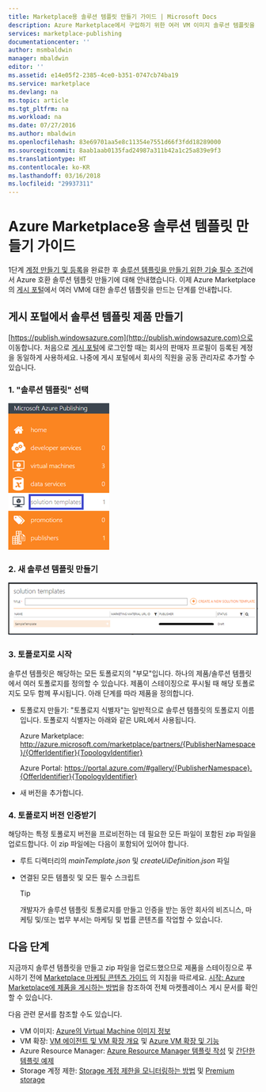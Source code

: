 ```yaml
---
title: Marketplace용 솔루션 템플릿 만들기 가이드 | Microsoft Docs
description: Azure Marketplace에서 구입하기 위한 여러 VM 이미지 솔루션 템플릿을 만들고 인증하고 배포하는 방법에 대한 자세한 지침입니다.
services: marketplace-publishing
documentationcenter: ''
author: msmbaldwin
manager: mbaldwin
editor: ''
ms.assetid: e14e05f2-2385-4ce0-b351-0747cb74ba19
ms.service: marketplace
ms.devlang: na
ms.topic: article
ms.tgt_pltfrm: na
ms.workload: na
ms.date: 07/27/2016
ms.author: mbaldwin
ms.openlocfilehash: 83e69701aa5e8c11354e7551d66f3fdd18289000
ms.sourcegitcommit: 8aab1aab0135fad24987a311b42a1c25a839e9f3
ms.translationtype: HT
ms.contentlocale: ko-KR
ms.lasthandoff: 03/16/2018
ms.locfileid: "29937311"
---
```

# <a name="guide-to-create-a-solution-template-for-azure-marketplace"></a>Azure Marketplace용 솔루션 템플릿 만들기 가이드
1단계 [계정 만들기 및 등록][link-acct-creation]을 완료한 후 [솔루션 템플릿을 만들기 위한 기술 필수 조건](marketplace-publishing-solution-template-creation-prerequisites.md)에서 Azure 호환 솔루션 템플릿 만들기에 대해 안내했습니다. 이제 Azure Marketplace의 [게시 포털][link-pubportal]에서 여러 VM에 대한 솔루션 템플릿을 만드는 단계를 안내합니다.

## <a name="create-your-solution-template-offer-in-the-publishing-portal"></a>게시 포털에서 솔루션 템플릿 제품 만들기
[https://publish.windowsazure.com](http://publish.windowsazure.com)으로 이동합니다. 처음으로 [게시 포털](https://publish.windowsazure.com/)에 로그인할 때는 회사의 판매자 프로필이 등록된 계정을 동일하게 사용하세요. 나중에 게시 포털에서 회사의 직원을 공동 관리자로 추가할 수 있습니다.

### <a name="1-select-solution-templates"></a>1. "솔루션 템플릿" 선택
  ![drawing][img-pubportal-menu-sol-templ]

### <a name="2-create-a-new-solution-template"></a>2. 새 솔루션 템플릿 만들기
  ![drawing][img-pubportal-sol-templ-new]

### <a name="3-start-with-topologies"></a>3. 토폴로지로 시작
솔루션 템플릿은 해당하는 모든 토폴로지의 "부모"입니다. 하나의 제품/솔루션 템플릿에서 여러 토폴로지를 정의할 수 있습니다. 제품이 스테이징으로 푸시될 때 해당 토폴로지도 모두 함께 푸시됩니다. 아래 단계를 따라 제품을 정의합니다.     

* 토폴로지 만들기: "토폴로지 식별자"는 일반적으로 솔루션 템플릿의 토폴로지 이름입니다. 토폴로지 식별자는 아래와 같은 URL에서 사용됩니다.

  Azure Marketplace: http://azure.microsoft.com/marketplace/partners/{PublisherNamespace}/{OfferIdentifier}{TopologyIdentifier}

  Azure Portal: https://portal.azure.com/#gallery/{PublisherNamespace}.{OfferIdentifier}{TopologyIdentifier}
* 새 버전을 추가합니다.

### <a name="4-get-your-topology-versions-certified"></a>4. 토폴로지 버전 인증받기
해당하는 특정 토폴로지 버전을 프로비전하는 데 필요한 모든 파일이 포함된 zip 파일을 업로드합니다. 이 zip 파일에는 다음이 포함되어 있어야 합니다.

* 루트 디렉터리의 *mainTemplate.json* 및 *createUiDefinition.json* 파일
* 연결된 모든 템플릿 및 모든 필수 스크립트

  > [!TIP]
  > 개발자가 솔루션 템플릿 토폴로지를 만들고 인증을 받는 동안 회사의 비즈니스, 마케팅 및/또는 법무 부서는 마케팅 및 법률 콘텐츠를 작업할 수 있습니다.
  >
  >

## <a name="next-steps"></a>다음 단계
지금까지 솔루션 템플릿을 만들고 zip 파일을 업로드했으므로 제품을 스테이징으로 푸시하기 전에 [Marketplace 마케팅 콘텐츠 가이드](marketplace-publishing-push-to-staging.md) 의 지침을 따르세요. [시작: Azure Marketplace에 제품을 게시하는 방법](marketplace-publishing-getting-started.md)을 참조하여 전체 마켓플레이스 게시 문서를 확인할 수 있습니다.

다음 관련 문서를 참조할 수도 있습니다.

* VM 이미지: [Azure의 Virtual Machine 이미지 정보](https://msdn.microsoft.com/library/azure/dn790290.aspx)
* VM 확장: [VM 에이전트 및 VM 확장 개요](https://msdn.microsoft.com/library/azure/dn832621.aspx) 및 [Azure VM 확장 및 기능](https://msdn.microsoft.com/library/azure/dn606311.aspx)
* Azure Resource Manager: [Azure Resource Manager 템플릿 작성](../azure-resource-manager/resource-group-authoring-templates.md) 및 [간단한 템플릿 예제](https://github.com/rjmax/ArmExamples)
* Storage 계정 제한: [Storage 계정 제한을 모니터링하는 방법](http://blogs.msdn.com/b/mast/archive/2014/08/02/how-to-monitor-for-storage-account-throttling.aspx) 및 [Premium storage](../virtual-machines/windows/premium-storage.md#scalability-and-performance-targets)

[img-pubportal-menu-sol-templ]:media/marketplace-publishing-solution-template-creation/pubportal-menu-solution-templates.png
[img-pubportal-sol-templ-new]:media/marketplace-publishing-solution-template-creation/pubportal-solution-template-new.png
[link-acct-creation]:marketplace-publishing-accounts-creation-registration.md
[link-pubportal]:https://publish.windowsazure.com
